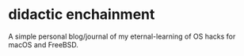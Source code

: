 # didactic enchainment
A simple personal blog/journal of my eternal-learning of OS hacks for macOS and FreeBSD.
